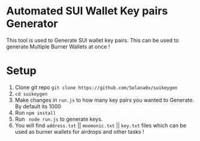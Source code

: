 # Automated SUI Wallet Key pairs Generator

This tool is used to Generate SUI wallet key pairs. This can be used to generate Multiple Burner Wallets at once !

# Setup

1. Clone git repo `git clone https://github.com/Solana0x/suikeygen`
2. `cd suikeygen`
3. Make changes in `run.js` to how many key pairs you wanted to Generate. By default its 1000
4. Run `npm install`
5. Run ` node run.js` to generate keys.
6. You will find `address.txt` || `mnemonic.txt` || `key.txt` files which can be used as burner wallets for airdrops and other tasks !
